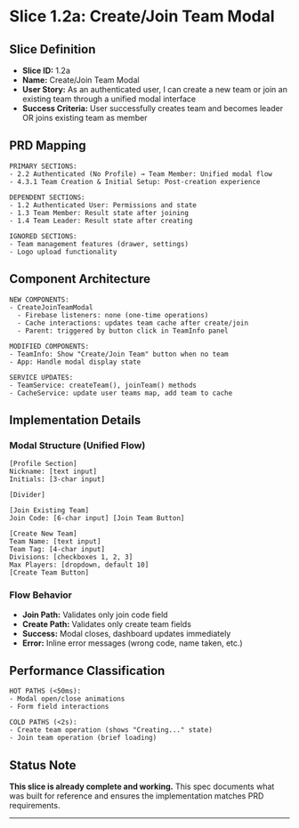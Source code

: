 # Slice 1.2a: Create/Join Team Modal

## Slice Definition
- **Slice ID:** 1.2a
- **Name:** Create/Join Team Modal
- **User Story:** As an authenticated user, I can create a new team or join an existing team through a unified modal interface
- **Success Criteria:** User successfully creates team and becomes leader OR joins existing team as member

## PRD Mapping
```
PRIMARY SECTIONS:
- 2.2 Authenticated (No Profile) → Team Member: Unified modal flow
- 4.3.1 Team Creation & Initial Setup: Post-creation experience

DEPENDENT SECTIONS:
- 1.2 Authenticated User: Permissions and state
- 1.3 Team Member: Result state after joining
- 1.4 Team Leader: Result state after creating

IGNORED SECTIONS:
- Team management features (drawer, settings)
- Logo upload functionality
```

## Component Architecture
```
NEW COMPONENTS:
- CreateJoinTeamModal
  - Firebase listeners: none (one-time operations)
  - Cache interactions: updates team cache after create/join
  - Parent: triggered by button click in TeamInfo panel

MODIFIED COMPONENTS:
- TeamInfo: Show "Create/Join Team" button when no team
- App: Handle modal display state

SERVICE UPDATES:
- TeamService: createTeam(), joinTeam() methods
- CacheService: update user teams map, add team to cache
```

## Implementation Details

### Modal Structure (Unified Flow)
```
[Profile Section]
Nickname: [text input]
Initials: [3-char input] 

[Divider]

[Join Existing Team]
Join Code: [6-char input] [Join Team Button]

[Create New Team] 
Team Name: [text input]
Team Tag: [4-char input]
Divisions: [checkboxes 1, 2, 3]
Max Players: [dropdown, default 10]
[Create Team Button]
```

### Flow Behavior
- **Join Path:** Validates only join code field
- **Create Path:** Validates only create team fields
- **Success:** Modal closes, dashboard updates immediately
- **Error:** Inline error messages (wrong code, name taken, etc.)

## Performance Classification
```
HOT PATHS (<50ms):
- Modal open/close animations
- Form field interactions

COLD PATHS (<2s):
- Create team operation (shows "Creating..." state)
- Join team operation (brief loading)
```

## Status Note
**This slice is already complete and working.** This spec documents what was built for reference and ensures the implementation matches PRD requirements.

---